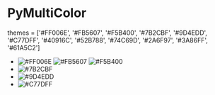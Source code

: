 # PyMultiColor
themes = ['#FF006E', '#FB5607', '#F5B400', '#7B2CBF', '#9D4EDD', '#C77DFF',
          '#40916C', '#52B788', '#74C69D', '#2A6F97', '#3A86FF', '#61A5C2']
          
- ![#FF006E](https://via.placeholder.com/15/FF006E/000000?text=+) ![#FB5607](https://via.placeholder.com/15/FB5607/000000?text=+) ![#F5B400](https://via.placeholder.com/15/F5B400/000000?text=+)
- ![#7B2CBF](https://via.placeholder.com/15/7B2CBF/000000?text=+)
- ![#9D4EDD](https://via.placeholder.com/15/9D4EDD/000000?text=+)
- ![#C77DFF](https://via.placeholder.com/15/C77DFF/000000?text=+)
